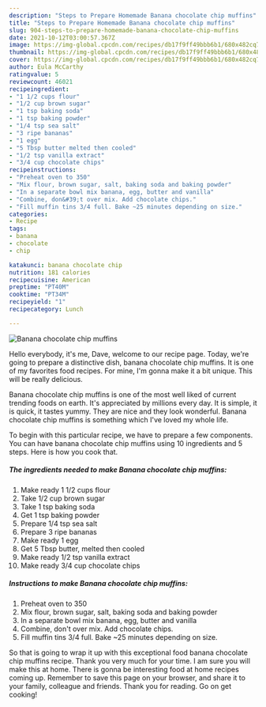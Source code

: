 ```yaml
---
description: "Steps to Prepare Homemade Banana chocolate chip muffins"
title: "Steps to Prepare Homemade Banana chocolate chip muffins"
slug: 904-steps-to-prepare-homemade-banana-chocolate-chip-muffins
date: 2021-10-12T03:00:57.367Z
image: https://img-global.cpcdn.com/recipes/db17f9ff49bbb6b1/680x482cq70/banana-chocolate-chip-muffins-recipe-main-photo.jpg
thumbnail: https://img-global.cpcdn.com/recipes/db17f9ff49bbb6b1/680x482cq70/banana-chocolate-chip-muffins-recipe-main-photo.jpg
cover: https://img-global.cpcdn.com/recipes/db17f9ff49bbb6b1/680x482cq70/banana-chocolate-chip-muffins-recipe-main-photo.jpg
author: Eula McCarthy
ratingvalue: 5
reviewcount: 46021
recipeingredient:
- "1 1/2 cups flour"
- "1/2 cup brown sugar"
- "1 tsp baking soda"
- "1 tsp baking powder"
- "1/4 tsp sea salt"
- "3 ripe bananas"
- "1 egg"
- "5 Tbsp butter melted then cooled"
- "1/2 tsp vanilla extract"
- "3/4 cup chocolate chips"
recipeinstructions:
- "Preheat oven to 350"
- "Mix flour, brown sugar, salt, baking soda and baking powder"
- "In a separate bowl mix banana, egg, butter and vanilla"
- "Combine, don&#39;t over mix. Add chocolate chips."
- "Fill muffin tins 3/4 full. Bake ~25 minutes depending on size."
categories:
- Recipe
tags:
- banana
- chocolate
- chip

katakunci: banana chocolate chip 
nutrition: 181 calories
recipecuisine: American
preptime: "PT40M"
cooktime: "PT34M"
recipeyield: "1"
recipecategory: Lunch

---
```



![Banana chocolate chip muffins](https://img-global.cpcdn.com/recipes/db17f9ff49bbb6b1/680x482cq70/banana-chocolate-chip-muffins-recipe-main-photo.jpg)

Hello everybody, it's me, Dave, welcome to our recipe page. Today, we're going to prepare a distinctive dish, banana chocolate chip muffins. It is one of my favorites food recipes. For mine, I'm gonna make it a bit unique. This will be really delicious.

Banana chocolate chip muffins is one of the most well liked of current trending foods on earth. It's appreciated by millions every day. It is simple, it is quick, it tastes yummy. They are nice and they look wonderful. Banana chocolate chip muffins is something which I've loved my whole life.




To begin with this particular recipe, we have to prepare a few components. You can have banana chocolate chip muffins using 10 ingredients and 5 steps. Here is how you cook that.

<!--inarticleads1-->

##### The ingredients needed to make Banana chocolate chip muffins:

1. Make ready 1 1/2 cups flour
1. Take 1/2 cup brown sugar
1. Take 1 tsp baking soda
1. Get 1 tsp baking powder
1. Prepare 1/4 tsp sea salt
1. Prepare 3 ripe bananas
1. Make ready 1 egg
1. Get 5 Tbsp butter, melted then cooled
1. Make ready 1/2 tsp vanilla extract
1. Make ready 3/4 cup chocolate chips




<!--inarticleads2-->

##### Instructions to make Banana chocolate chip muffins:

1. Preheat oven to 350
1. Mix flour, brown sugar, salt, baking soda and baking powder
1. In a separate bowl mix banana, egg, butter and vanilla
1. Combine, don&#39;t over mix. Add chocolate chips.
1. Fill muffin tins 3/4 full. Bake ~25 minutes depending on size.




So that is going to wrap it up with this exceptional food banana chocolate chip muffins recipe. Thank you very much for your time. I am sure you will make this at home. There is gonna be interesting food at home recipes coming up. Remember to save this page on your browser, and share it to your family, colleague and friends. Thank you for reading. Go on get cooking!
